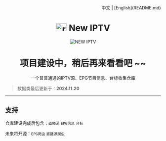 <p align="right">中文 | [English](README.md)
</p>

<h1 align="center"><img src="https://ghp.ci/raw.githubusercontent.com/x441/New-IPTV/refs/heads/main/docs/img/New_IPTV_Logo.png" alt="reddit" width="35" height="25" /> New IPTV</h1>

<p align="center"><img src="https://ghp.ci/raw.githubusercontent.com/x441/New-IPTV/refs/heads/main/docs/img/New.png" alt="NEW IPTV"></p>



<h1 align="center">项目建设中，稍后再来看看吧 ~~</h1>

<p align="center">一个普普通通的IPTV源、EPG节目信息、台标收集仓库</p>

>数据类最后更新于：**2024.11.20**

---
## 支持

仓库建设完成后包含：`直播源` `EPG信息` `台标` 

未来将开源：`EPG爬虫` `直播源爬虫` 